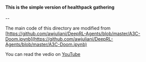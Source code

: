 #### This is the simple version of healthpack gathering
--

The main code of this directory are modified from [https://github.com/awjuliani/DeepRL-Agents/blob/master/A3C-Doom.ipynb](https://github.com/awjuliani/DeepRL-Agents/blob/master/A3C-Doom.ipynb)

You can read the vedio on [YouTube](https://www.youtube.com/watch?v=LeI0cpoHEb0)
